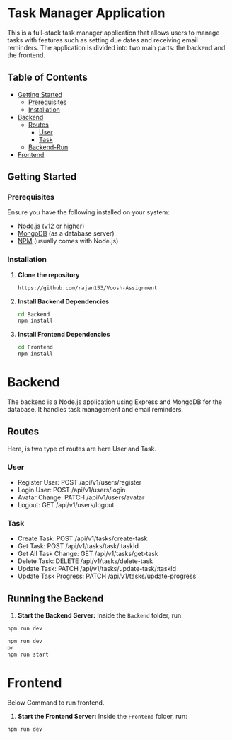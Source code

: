 # Task Manager Application

This is a full-stack task manager application that allows users to manage tasks with features such as setting due dates and receiving email reminders. The application is divided into two main parts: the backend and the frontend.

## Table of Contents

- [Getting Started](#getting-started)
  - [Prerequisites](#prerequisites)
  - [Installation](#installation)
- [Backend](#backend)
  - [Routes](#backend-routes)
    - [User](#user)
    - [Task](#task)
  - [Backend-Run](#Running)
- [Frontend](#frontend)

## Getting Started

### Prerequisites

Ensure you have the following installed on your system:

- [Node.js](https://nodejs.org/) (v12 or higher)
- [MongoDB](https://www.mongodb.com/try/download/community) (as a database server)
- [NPM](https://www.npmjs.com/) (usually comes with Node.js)

### Installation

1. **Clone the repository**

   ```bash
   https://github.com/rajan153/Voosh-Assignment
   ```

2. **Install Backend Dependencies**

   ```bash
   cd Backend
   npm install
   ```

3. **Install Frontend Dependencies**

   ```bash
   cd Frontend
   npm install
   ```

# Backend

The backend is a Node.js application using Express and MongoDB for the database. It handles task management and email reminders.

## Routes

Here, is two type of routes are here User and Task.

### User

- Register User: POST /api/v1/users/register
- Login User: POST /api/v1/users/login
- Avatar Change: PATCH /api/v1/users/avatar
- Logout: GET /api/v1/users/logout

### Task

- Create Task: POST /api/v1/tasks/create-task
- Get Task: POST /api/v1/tasks/task/:taskId
- Get All Task Change: GET /api/v1/tasks/get-task
- Delete Task: DELETE /api/v1/tasks/delete-task
- Update Task: PATCH /api/v1/tasks/update-task/:taskId
- Update Task Progress: PATCH /api/v1/tasks/update-progress

## Running the Backend

1. **Start the Backend Server:**
   Inside the `Backend` folder, run:

```bash
npm run dev

```

```bash
npm run dev
or
npm run start

```

# Frontend

Below Command to run frontend.

1. **Start the Frontend Server:**
   Inside the `Frontend` folder, run:

```bash
npm run dev

```
